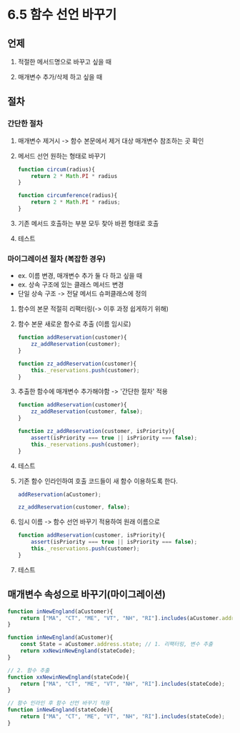# 6.5 함수 선언 바꾸기

## 언제

1) 적절한 메서드명으로 바꾸고 싶을 때

2) 매개변수 추가/삭제 하고 싶을 때

## 절차

### 간단한 절차

1) 매개변수 제거시 -> 함수 본문에서 제거 대상 매개변수 참조하는 곳 확인

2) 메서드 선언 원하는 형태로 바꾸기

    ``` javascript
    function circum(radius){
        return 2 * Math.PI * radius
    }
    ```

    ```javascript
    function circumference(radius){
        return 2 * Math.PI * radius;
    }

    ```

3) 기존 메서드 호출하는 부분 모두 찾아 바뀐 형태로 호출

4) 테스트

### 마이그레이션 절차 (복잡한 경우)

- ex. 이름 변경, 매개변수 추가 둘 다 하고 싶을 때
- ex. 상속 구조에 있는 클래스 메서드 변경
- 단일 상속 구조 -> 전달 메서드 슈퍼클래스에 정의

1) 함수의 본문 적절히 리팩터링(-> 이후 과정 쉽게하기 위해)

2) 함수 본문 새로운 함수로 추출 (이름 임시로)

    ```javascript
    function addReservation(customer){
        zz_addReservation(customer);
    }

    function zz_addReservation(customer){
        this._reservations.push(customer);
    }
    ```

3) 추출한 함수에 매개변수 추가해야함 -> '간단한 절차' 적용

    ```javascript
    function addReservation(customer){
        zz_addReservation(customer, false);
    }

    function zz_addReservation(customer, isPriority){
        assert(isPriority === true || isPriority === false);
        this._reservations.push(customer);
    }
    ```

4) 테스트

5) 기존 함수 인라인하여 호출 코드들이 새 함수 이용하도록 한다.

    ```javascript
    addReservation(aCustomer);
    ```

    ```javascript
    zz_addReservation(customer, false);
    ```

6) 임시 이름 -> 함수 선언 바꾸기 적용하여 원래 이름으로
    
    ```javascript
    function addReservation(customer, isPriority){
        assert(isPriority === true || isPriority === false);
        this._reservations.push(customer);
    }
    ```
    
7) 테스트


## 매개변수 속성으로 바꾸기(마이그레이션)

```javascript
function inNewEngland(aCustomer){
    return ["MA", "CT", "ME", "VT", "NH", "RI"].includes(aCustomer.address.state);
}
```

```javascript
function inNewEngland(aCustomer){
    const State = aCustomer.address.state; // 1. 리팩터링, 변수 추출
    return xxNewinNewEngland(stateCode); 
}

// 2. 함수 추출
function xxNewinNewEngland(stateCode){
    return ["MA", "CT", "ME", "VT", "NH", "RI"].includes(stateCode);
}
```

```javascript
// 함수 인라인 후 함수 선언 바꾸기 적용
function inNewEngland(stateCode){
    return ["MA", "CT", "ME", "VT", "NH", "RI"].includes(stateCode);
}
```
